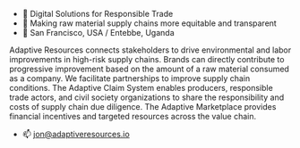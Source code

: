 - 🌱 Digital Solutions for Responsible Trade
- 🔗 Making raw material supply chains more equitable and transparent
- 📍 San Francisco, USA / Entebbe, Uganda

Adaptive Resources connects stakeholders to drive environmental and labor improvements in high-risk supply chains. Brands can directly contribute to progressive improvement based on the amount of a raw material consumed as a company.
We facilitate partnerships to improve supply chain conditions. 
The Adaptive Claim System enables producers, responsible trade actors, and civil society organizations to share the responsibility and costs of supply chain due diligence. The Adaptive Marketplace provides financial incentives and targeted resources across the value chain.


- 📫 jon@adaptiveresources.io
